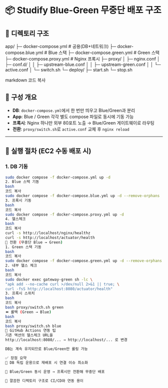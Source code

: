 # 📦 Studify Blue-Green 무중단 배포 구조

## 📁 디렉토리 구조
app/
├─ docker-compose.yml # 공용(DB+네트워크)
├─ docker-compose.blue.yml # Blue 스택
├─ docker-compose.green.yml # Green 스택
├─ docker-compose.proxy.yml # Nginx 프록시
├─ proxy/
│ ├─ nginx.conf
│ ├─ conf.d/
│ │ ├─ upstream-blue.conf
│ │ ├─ upstream-green.conf
│ │ └─ active.conf
│ └─ switch.sh
└─ deploy/
├─ start.sh
└─ stop.sh

markdown
코드 복사

## 🐳 구성 개요
- **DB**: `docker-compose.yml`에서 한 번만 띄우고 Blue/Green과 분리
- **App**: Blue / Green 각각 별도 compose 파일로 동시에 기동 가능
- **프록시**: Nginx 하나만 외부 80포트 노출 → Blue/Green 게이트웨이로 라우팅
- **전환**: `proxy/switch.sh`로 `active.conf` 교체 후 `nginx reload`

---

## 🚀 실행 절차 (EC2 수동 배포 시)

### 1. DB 기동
```bash
sudo docker compose -f docker-compose.yml up -d
2. Blue 스택 기동
bash
코드 복사
sudo docker compose -f docker-compose.blue.yml up -d --remove-orphans
3. 프록시 기동
bash
코드 복사
sudo docker compose -f docker-compose.proxy.yml up -d
4. 헬스체크
bash
코드 복사
curl -s http://localhost/nginx/healthz
curl -s http://localhost/actuator/health
🔄 전환 (무중단 Blue → Green)
1. Green 스택 기동
bash
코드 복사
sudo docker compose -f docker-compose.green.yml up -d --remove-orphans
2. 내부 헬스 체크
bash
코드 복사
sudo docker exec gateway-green sh -lc \
"apk add --no-cache curl >/dev/null 2>&1 || true; \
curl -fsS http://localhost:8080/actuator/health"
3. 프록시 스위치
bash
코드 복사
bash proxy/switch.sh green
⏪ 롤백 (Green → Blue)
bash
코드 복사
bash proxy/switch.sh blue
🔐 GitHub Actions 연동 팁
기존 액션의 헬스체크 URL을
http://localhost:8080/... → http://localhost/... 로 변경

DB는 계속 유지되므로 Blue/Green만 롤링 가능

✅ 장점 요약
🧱 DB 독립 운용으로 재배포 시 연결 이슈 최소화

🔄 Blue/Green 동시 운영 → 프록시만 전환해 무중단 배포

🧭 깔끔한 디렉토리 구조로 CI/CD와 연동 용이